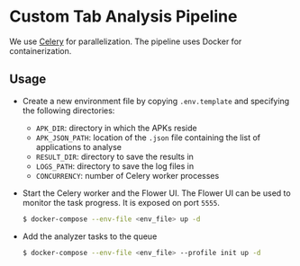 # Custom Tab Analysis Pipeline

We use [Celery](https://docs.celeryq.dev/en/stable/index.html) for parallelization. The pipeline uses Docker for containerization.

## Usage

- Create a new environment file by copying `.env.template` and specifying the following directories:
  - `APK_DIR`: directory in which the APKs reside
  - `APK_JSON_PATH`: location of the `.json` file containing the list of applications to analyse
  - `RESULT_DIR`: directory to save the results in
  - `LOGS_PATH`: directory to save the log files in
  - `CONCURRENCY`: number of Celery worker processes 

- Start the Celery worker and the Flower UI. The Flower UI can be used to monitor the task progress. It is exposed on port `5555`.
  ```sh
  $ docker-compose --env-file <env_file> up -d
  ```

- Add the analyzer tasks to the queue
  ```sh
  $ docker-compose --env-file <env_file> --profile init up -d
  ```